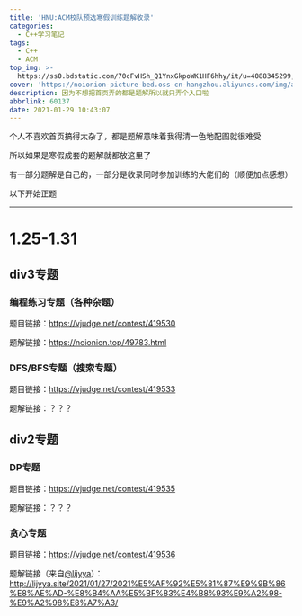 ```yaml
---
title: 'HNU:ACM校队预选寒假训练题解收录'
categories:
  - C++学习笔记
tags:
  - C++
  - ACM
top_img: >-
  https://ss0.bdstatic.com/70cFvHSh_Q1YnxGkpoWK1HF6hhy/it/u=4088345299,2353129269&fm=26&gp=0.jpg
cover: 'https://noionion-picture-bed.oss-cn-hangzhou.aliyuncs.com/img/acm_cover.png'
description: 因为不想把首页弄的都是题解所以就只弄个入口啦
abbrlink: 60137
date: 2021-01-29 10:43:07
---
```

个人不喜欢首页搞得太杂了，都是题解意味着我得清一色地配图就很难受

所以如果是寒假成套的题解就都放这里了

有一部分题解是自己的，一部分是收录同时参加训练的大佬们的（顺便加点感想）

以下开始正题

--------

# 1.25-1.31

## div3专题

### 编程练习专题（各种杂题）

题目链接：https://vjudge.net/contest/419530

题解链接：https://noionion.top/49783.html

### DFS/BFS专题（搜索专题）

题目链接：https://vjudge.net/contest/419533

题解链接：？？？

## div2专题

### DP专题

题目链接：https://vjudge.net/contest/419535

题解链接：？？？

### 贪心专题

题目链接：https://vjudge.net/contest/419536

题解链接（来自[@lijyya](http://lijyya.site/)）：http://lijyya.site/2021/01/27/2021%E5%AF%92%E5%81%87%E9%9B%86%E8%AE%AD-%E8%B4%AA%E5%BF%83%E4%B8%93%E9%A2%98-%E9%A2%98%E8%A7%A3/